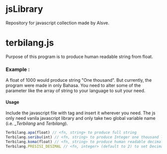 # jsLibrary
Repository for javascript collection made by Alsve.

# terbilang.js
Purpose of this program is to produce human readable string from float.

### Example :
A float of 1000 would produce string "One thousand". But currently, the program were made in only Bahasa. You need to alter some of the parameter like the array of string to your language to suit your need.

#### Usage
Include the javascript file with tag and insert it wherever you need. The js only need vanila javascript library and only take two global variable name (i.e. _\_Terbilang_ and _Terbilang_).

```javascript 
Terbilang.apa(float) // <fn, string> to produce full string
Terbilang.seribu(int) // <fn, string> to produce Integer one thousand less to human readable string.
Terbilang.koma(float) // <fn, string> to produce human readable decimal string.
Terbilang.PRESISI_DESIMAL // <fn, integer> (default to 2) to set Decimal precision.
```
